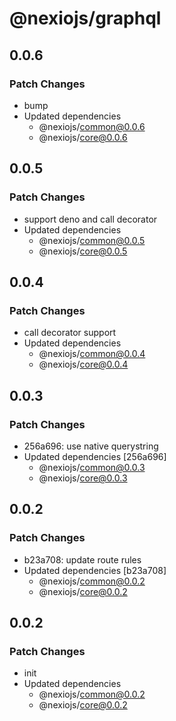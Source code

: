 # @nexiojs/graphql

## 0.0.6

### Patch Changes

- bump
- Updated dependencies
  - @nexiojs/common@0.0.6
  - @nexiojs/core@0.0.6

## 0.0.5

### Patch Changes

- support deno and call decorator
- Updated dependencies
  - @nexiojs/common@0.0.5
  - @nexiojs/core@0.0.5

## 0.0.4

### Patch Changes

- call decorator support
- Updated dependencies
  - @nexiojs/common@0.0.4
  - @nexiojs/core@0.0.4

## 0.0.3

### Patch Changes

- 256a696: use native querystring
- Updated dependencies [256a696]
  - @nexiojs/common@0.0.3
  - @nexiojs/core@0.0.3

## 0.0.2

### Patch Changes

- b23a708: update route rules
- Updated dependencies [b23a708]
  - @nexiojs/common@0.0.2
  - @nexiojs/core@0.0.2

## 0.0.2

### Patch Changes

- init
- Updated dependencies
  - @nexiojs/common@0.0.2
  - @nexiojs/core@0.0.2

